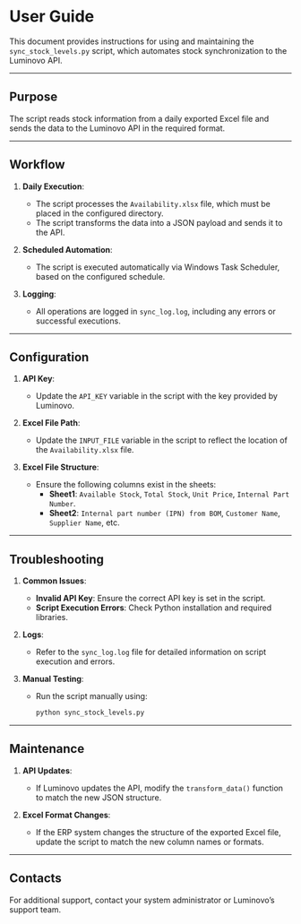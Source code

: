 # User Guide

This document provides instructions for using and maintaining the `sync_stock_levels.py` script, which automates stock synchronization to the Luminovo API.

---

## Purpose

The script reads stock information from a daily exported Excel file and sends the data to the Luminovo API in the required format.

---

## Workflow

1. **Daily Execution**:
   - The script processes the `Availability.xlsx` file, which must be placed in the configured directory.
   - The script transforms the data into a JSON payload and sends it to the API.

2. **Scheduled Automation**:
   - The script is executed automatically via Windows Task Scheduler, based on the configured schedule.

3. **Logging**:
   - All operations are logged in `sync_log.log`, including any errors or successful executions.

---

## Configuration

1. **API Key**:
   - Update the `API_KEY` variable in the script with the key provided by Luminovo.

2. **Excel File Path**:
   - Update the `INPUT_FILE` variable in the script to reflect the location of the `Availability.xlsx` file.

3. **Excel File Structure**:
   - Ensure the following columns exist in the sheets:
     - **Sheet1**: `Available Stock`, `Total Stock`, `Unit Price`, `Internal Part Number`.
     - **Sheet2**: `Internal part number (IPN) from BOM`, `Customer Name`, `Supplier Name`, etc.

---

## Troubleshooting

1. **Common Issues**:
   - **Invalid API Key**: Ensure the correct API key is set in the script.
   - **Script Execution Errors**: Check Python installation and required libraries.

2. **Logs**:
   - Refer to the `sync_log.log` file for detailed information on script execution and errors.

3. **Manual Testing**:
   - Run the script manually using:
     ```bash
     python sync_stock_levels.py
     ```

---

## Maintenance

1. **API Updates**:
   - If Luminovo updates the API, modify the `transform_data()` function to match the new JSON structure.

2. **Excel Format Changes**:
   - If the ERP system changes the structure of the exported Excel file, update the script to match the new column names or formats.

---

## Contacts

For additional support, contact your system administrator or Luminovo’s support team.
